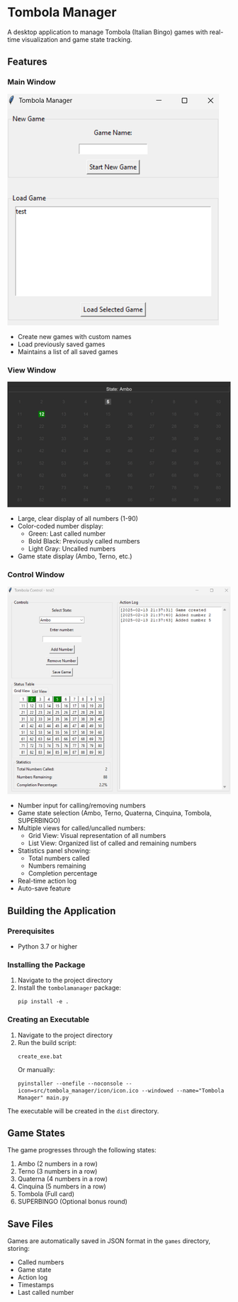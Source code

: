 # Tombola Manager

A desktop application to manage Tombola (Italian Bingo) games with real-time visualization and game state tracking.


## Features

### Main Window
![Tombola View Window](resources/initial_menu.png)
- Create new games with custom names
- Load previously saved games
- Maintains a list of all saved games

### View Window
![Tombola View Window](resources/view_window.png)
- Large, clear display of all numbers (1-90)
- Color-coded number display:
  - Green: Last called number
  - Bold Black: Previously called numbers
  - Light Gray: Uncalled numbers
- Game state display (Ambo, Terno, etc.)

### Control Window
![Tombola Control Window](resources/control_menu.png)
- Number input for calling/removing numbers
- Game state selection (Ambo, Terno, Quaterna, Cinquina, Tombola, SUPERBINGO)
- Multiple views for called/uncalled numbers:
  - Grid View: Visual representation of all numbers
  - List View: Organized list of called and remaining numbers
- Statistics panel showing:
  - Total numbers called
  - Numbers remaining
  - Completion percentage
- Real-time action log
- Auto-save feature

## Building the Application

### Prerequisites
- Python 3.7 or higher

### Installing the Package

1. Navigate to the project directory
2. Install the `tombolamanager` package:
   ```
   pip install -e .
   ```

### Creating an Executable

1. Navigate to the project directory
2. Run the build script:
   ```
   create_exe.bat
   ```
   Or manually:
   ```
   pyinstaller --onefile --noconsole --icon=src/tombola_manager/icon/icon.ico --windowed --name="Tombola Manager" main.py
   ```

The executable will be created in the `dist` directory.

## Game States

The game progresses through the following states:
1. Ambo (2 numbers in a row)
2. Terno (3 numbers in a row)
3. Quaterna (4 numbers in a row)
4. Cinquina (5 numbers in a row)
5. Tombola (Full card)
6. SUPERBINGO (Optional bonus round)

## Save Files

Games are automatically saved in JSON format in the `games` directory, storing:
- Called numbers
- Game state
- Action log
- Timestamps
- Last called number